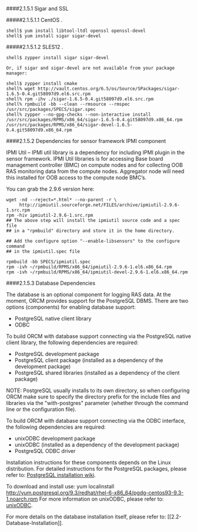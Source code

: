 ####2.1.5.1 Sigar and SSL

#####2.1.5.1.1 CentOS
.
```
shell$ yum install libtool-ltdl openssl openssl-devel
shell$ yum install sigar sigar-devel
```
#####2.1.5.1.2 SLES12
.
```
shell$ zypper install sigar sigar-devel

Or, if sigar and sigar-devel are not available from your package manager:

shell$ zypper install cmake
shell% wget http://vault.centos.org/6.5/os/Source/SPackages/sigar-1.6.5-0.4.git58097d9.el6.src.rpm
shell% rpm -ihv ./sigar-1.6.5-0.4.git58097d9.el6.src.rpm
shell% rpmbuild -bb --clean --rmsource --rmspec /usr/src/packages/SPECS/sigar.spec
shell% zypper --no-gpg-checks --non-interactive install /usr/src/packages/RPMS/x86_64/sigar-1.6.5-0.4.git58097d9.x86_64.rpm /usr/src/packages/RPMS/x86_64/sigar-devel-1.6.5-0.4.git58097d9.x86_64.rpm

```
####2.1.5.2 Dependencies for sensor framework IPMI component

IPMI Util – IPMI util library is a dependency for including IPMI plugin in the sensor framework.  IPMI Util libraries is for accessing Base board management controller (BMC) on compute nodes and for collecting OOB RAS monitoring data from the compute nodes. Aggregator node will need this installed for OOB access to the compute node BMC’s.

You can grab the 2.9.6 version here:
```
wget -nd --reject=*.html* --no-parent -r \
     http://ipmiutil.sourceforge.net/FILES/archive/ipmiutil-2.9.6-1.src.rpm
rpm -hiv ipmiutil-2.9.6-1.src.rpm
## The above step will install the ipmiutil source code and a spec file
## in a "rpmbuild" directory and store it in the home directory.

## Add the configure option "--enable-libsensors" to the configure command
## in the ipmiutil.spec file

rpmbuild -bb SPECS/ipmiutil.spec
rpm -ivh ~/rpmbuild/RPMS/x86_64/ipmiutil-2.9.6-1.el6.x86_64.rpm
rpm -ivh ~/rpmbuild/RPMS/x86_64/ipmiutil-devel-2.9.6-1.el6.x86_64.rpm
```

####2.1.5.3 Database Dependencies

The database is an optional component for logging RAS data.  At the moment, ORCM provides support for the PostgreSQL DBMS.  There are two options (components) for enabling database support:

* PostgreSQL native client library
* ODBC

To build ORCM with database support connecting via the PostgreSQL native client library, the following dependencies are required:

* PostgreSQL development package
* PostgreSQL client package (installed as a dependency of the development package)
* PostgreSQL shared libraries (installed as a dependency of the client package)

NOTE: PostgreSQL usually installs to its own directory, so when configuring ORCM make sure to specify the directory prefix for the include files and libraries via the "with-postgres" parameter (whether through the command line or the configuration file).

To build ORCM with database support connecting via the ODBC interface, the following dependencies are required:

* unixODBC development package
* unixODBC (installed as a dependency of the development package)
* PostgreSQL ODBC driver

Installation instructions for these components depends on the Linux distribution.  For detailed instructions for the PostgreSQL packages, please refer to: [PostgreSQL installation wiki](https://wiki.postgresql.org/wiki/Detailed_installation_guides).

To download and install use:
yum localinstall http://yum.postgresql.org/9.3/redhat/rhel-6-x86_64/pgdg-centos93-9.3-1.noarch.rpm
For more information on unixODBC, please refer to: [unixODBC](http://www.unixodbc.org/).

For more details on the database installation itself, please refer to: [[2.2-Database-Installation]].
